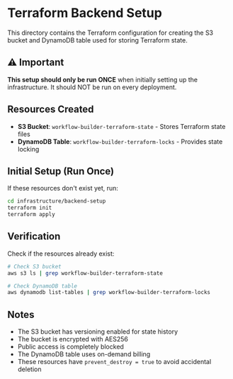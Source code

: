 # Terraform Backend Setup

This directory contains the Terraform configuration for creating the S3 bucket and DynamoDB table used for storing Terraform state.

## ⚠️ Important

**This setup should only be run ONCE** when initially setting up the infrastructure. It should NOT be run on every deployment.

## Resources Created

- **S3 Bucket**: `workflow-builder-terraform-state` - Stores Terraform state files
- **DynamoDB Table**: `workflow-builder-terraform-locks` - Provides state locking

## Initial Setup (Run Once)

If these resources don't exist yet, run:

```bash
cd infrastructure/backend-setup
terraform init
terraform apply
```

## Verification

Check if the resources already exist:

```bash
# Check S3 bucket
aws s3 ls | grep workflow-builder-terraform-state

# Check DynamoDB table
aws dynamodb list-tables | grep workflow-builder-terraform-locks
```

## Notes

- The S3 bucket has versioning enabled for state history
- The bucket is encrypted with AES256
- Public access is completely blocked
- The DynamoDB table uses on-demand billing
- These resources have `prevent_destroy = true` to avoid accidental deletion
